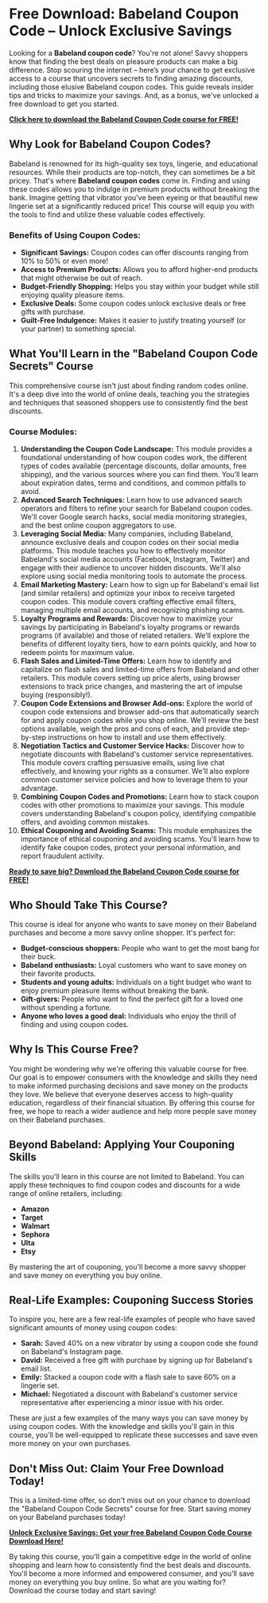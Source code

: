 # Free Download: Babeland Coupon Code – Unlock Exclusive Savings

Looking for a **Babeland coupon code**? You're not alone! Savvy shoppers know that finding the best deals on pleasure products can make a big difference. Stop scouring the internet – here’s your chance to get exclusive access to a course that uncovers secrets to finding amazing discounts, including those elusive Babeland coupon codes. This guide reveals insider tips and tricks to maximize your savings. And, as a bonus, we've unlocked a free download to get you started.

[**Click here to download the Babeland Coupon Code course for FREE!**](https://udemywork.com/babeland-coupon-code)

## Why Look for Babeland Coupon Codes?

Babeland is renowned for its high-quality sex toys, lingerie, and educational resources. While their products are top-notch, they can sometimes be a bit pricey. That's where **Babeland coupon codes** come in. Finding and using these codes allows you to indulge in premium products without breaking the bank. Imagine getting that vibrator you've been eyeing or that beautiful new lingerie set at a significantly reduced price! This course will equip you with the tools to find and utilize these valuable codes effectively.

### Benefits of Using Coupon Codes:

*   **Significant Savings:** Coupon codes can offer discounts ranging from 10% to 50% or even more!
*   **Access to Premium Products:** Allows you to afford higher-end products that might otherwise be out of reach.
*   **Budget-Friendly Shopping:** Helps you stay within your budget while still enjoying quality pleasure items.
*   **Exclusive Deals:** Some coupon codes unlock exclusive deals or free gifts with purchase.
*   **Guilt-Free Indulgence:** Makes it easier to justify treating yourself (or your partner) to something special.

## What You'll Learn in the "Babeland Coupon Code Secrets" Course

This comprehensive course isn't just about finding random codes online. It's a deep dive into the world of online deals, teaching you the strategies and techniques that seasoned shoppers use to consistently find the best discounts.

### Course Modules:

1.  **Understanding the Coupon Code Landscape:** This module provides a foundational understanding of how coupon codes work, the different types of codes available (percentage discounts, dollar amounts, free shipping), and the various sources where you can find them. You’ll learn about expiration dates, terms and conditions, and common pitfalls to avoid.
2.  **Advanced Search Techniques:** Learn how to use advanced search operators and filters to refine your search for Babeland coupon codes. We'll cover Google search hacks, social media monitoring strategies, and the best online coupon aggregators to use.
3.  **Leveraging Social Media:** Many companies, including Babeland, announce exclusive deals and coupon codes on their social media platforms. This module teaches you how to effectively monitor Babeland's social media accounts (Facebook, Instagram, Twitter) and engage with their audience to uncover hidden discounts. We'll also explore using social media monitoring tools to automate the process.
4.  **Email Marketing Mastery:** Learn how to sign up for Babeland's email list (and similar retailers) and optimize your inbox to receive targeted coupon codes. This module covers crafting effective email filters, managing multiple email accounts, and recognizing phishing scams.
5.  **Loyalty Programs and Rewards:** Discover how to maximize your savings by participating in Babeland's loyalty programs or rewards programs (if available) and those of related retailers. We'll explore the benefits of different loyalty tiers, how to earn points quickly, and how to redeem points for maximum value.
6.  **Flash Sales and Limited-Time Offers:** Learn how to identify and capitalize on flash sales and limited-time offers from Babeland and other retailers. This module covers setting up price alerts, using browser extensions to track price changes, and mastering the art of impulse buying (responsibly!).
7.  **Coupon Code Extensions and Browser Add-ons:** Explore the world of coupon code extensions and browser add-ons that automatically search for and apply coupon codes while you shop online. We'll review the best options available, weigh the pros and cons of each, and provide step-by-step instructions on how to install and use them effectively.
8.  **Negotiation Tactics and Customer Service Hacks:** Discover how to negotiate discounts with Babeland's customer service representatives. This module covers crafting persuasive emails, using live chat effectively, and knowing your rights as a consumer. We'll also explore common customer service policies and how to leverage them to your advantage.
9.  **Combining Coupon Codes and Promotions:** Learn how to stack coupon codes with other promotions to maximize your savings. This module covers understanding Babeland's coupon policy, identifying compatible offers, and avoiding common mistakes.
10. **Ethical Couponing and Avoiding Scams:** This module emphasizes the importance of ethical couponing and avoiding scams. You'll learn how to identify fake coupon codes, protect your personal information, and report fraudulent activity.

[**Ready to save big? Download the Babeland Coupon Code course for FREE!**](https://udemywork.com/babeland-coupon-code)

## Who Should Take This Course?

This course is ideal for anyone who wants to save money on their Babeland purchases and become a more savvy online shopper. It's perfect for:

*   **Budget-conscious shoppers:** People who want to get the most bang for their buck.
*   **Babeland enthusiasts:** Loyal customers who want to save money on their favorite products.
*   **Students and young adults:** Individuals on a tight budget who want to enjoy premium pleasure items without breaking the bank.
*   **Gift-givers:** People who want to find the perfect gift for a loved one without spending a fortune.
*   **Anyone who loves a good deal:** Individuals who enjoy the thrill of finding and using coupon codes.

## Why Is This Course Free?

You might be wondering why we're offering this valuable course for free. Our goal is to empower consumers with the knowledge and skills they need to make informed purchasing decisions and save money on the products they love. We believe that everyone deserves access to high-quality education, regardless of their financial situation. By offering this course for free, we hope to reach a wider audience and help more people save money on their Babeland purchases.

## Beyond Babeland: Applying Your Couponing Skills

The skills you'll learn in this course are not limited to Babeland. You can apply these techniques to find coupon codes and discounts for a wide range of online retailers, including:

*   **Amazon**
*   **Target**
*   **Walmart**
*   **Sephora**
*   **Ulta**
*   **Etsy**

By mastering the art of couponing, you'll become a more savvy shopper and save money on everything you buy online.

## Real-Life Examples: Couponing Success Stories

To inspire you, here are a few real-life examples of people who have saved significant amounts of money using coupon codes:

*   **Sarah:** Saved 40% on a new vibrator by using a coupon code she found on Babeland's Instagram page.
*   **David:** Received a free gift with purchase by signing up for Babeland's email list.
*   **Emily:** Stacked a coupon code with a flash sale to save 60% on a lingerie set.
*   **Michael:** Negotiated a discount with Babeland's customer service representative after experiencing a minor issue with his order.

These are just a few examples of the many ways you can save money by using coupon codes. With the knowledge and skills you'll gain in this course, you'll be well-equipped to replicate these successes and save even more money on your own purchases.

## Don't Miss Out: Claim Your Free Download Today!

This is a limited-time offer, so don't miss out on your chance to download the "Babeland Coupon Code Secrets" course for free. Start saving money on your Babeland purchases today!

[**Unlock Exclusive Savings: Get your free Babeland Coupon Code Course Download Here!**](https://udemywork.com/babeland-coupon-code)

By taking this course, you'll gain a competitive edge in the world of online shopping and learn how to consistently find the best deals and discounts. You'll become a more informed and empowered consumer, and you'll save money on everything you buy online. So what are you waiting for? Download the course today and start saving!
